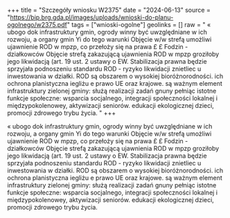 +++
title = "Szczegóły wniosku W2375"
date = "2024-06-13"
source = "https://bip.brg.gda.pl/images/uploads/wnioski-do-planu-ogolnego/w2375.pdf"
tags = ["wnioski-ogolne"]
geolinks = []
raw = " «  ubogo dok  infrastruktury gmin, ogrody winny być uwzględniane w ich rozwoju, a organy gmin Yi do tego warunki Objęcie w/w strefą umożliwi ujawnienie ROD w mpzp, co przełoży się na prawa £ £ Fodzin - działkowców Objęcie strefą zakazującą ujawnienia ROD w mpzp groziłoby jego likwidacją (art. 19 ust. 2 ustawy o EW. Stabilizacja prawna będzie sprzyjała podnoszeniu standardu ROD - ryzyko likwidacji znietliec u inwestowania w działki. ROD są obszarem o wysokiej bioróżnorodności. ich ochrona planistyczna iegliżu e prawo UE oraz krajowe. są ważnym element infrastruktury zielonej gminy: służą realizacji zadań gnuny pełniąc istotne funkcje społeczne: wsparcia socjalnego, integracji społeczności lokalnej i międzypokolenowey, aktywizacji seniorów. edukacji ekologicznej dzieci, promocji zdrowego trybu życia. "
+++


«  ubogo dok 
infrastruktury gmin, ogrody winny być uwzględniane w ich rozwoju, a organy gmin Yi do tego warunki
Objęcie w/w strefą umożliwi ujawnienie ROD w mpzp, co przełoży się na prawa £ £ Fodzin - działkowców
Objęcie strefą zakazującą ujawnienia ROD w mpzp groziłoby jego likwidacją (art. 19 ust. 2 ustawy o EW.
Stabilizacja prawna będzie sprzyjała podnoszeniu standardu ROD - ryzyko likwidacji znietliec u
inwestowania w działki. ROD są obszarem o wysokiej bioróżnorodności. ich ochrona planistyczna iegliżu e
prawo UE oraz krajowe. są ważnym element infrastruktury zielonej gminy: służą realizacji zadań gnuny
pełniąc istotne funkcje społeczne: wsparcia socjalnego, integracji społeczności lokalnej i międzypokolenowey,
aktywizacji seniorów. edukacji ekologicznej dzieci, promocji zdrowego trybu życia.



